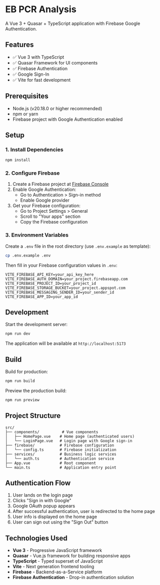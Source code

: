 # EB PCR Analysis

A Vue 3 + Quasar + TypeScript application with Firebase Google Authentication.

## Features

- ✅ Vue 3 with TypeScript
- ✅ Quasar Framework for UI components
- ✅ Firebase Authentication
- ✅ Google Sign-In
- ✅ Vite for fast development

## Prerequisites

- Node.js (v20.18.0 or higher recommended)
- npm or yarn
- Firebase project with Google Authentication enabled

## Setup

### 1. Install Dependencies

```bash
npm install
```

### 2. Configure Firebase

1. Create a Firebase project at [Firebase Console](https://console.firebase.google.com/)
2. Enable Google Authentication:
   - Go to Authentication > Sign-in method
   - Enable Google provider
3. Get your Firebase configuration:
   - Go to Project Settings > General
   - Scroll to "Your apps" section
   - Copy the Firebase configuration

### 3. Environment Variables

Create a `.env` file in the root directory (use `.env.example` as template):

```bash
cp .env.example .env
```

Then fill in your Firebase configuration values in `.env`:

```
VITE_FIREBASE_API_KEY=your_api_key_here
VITE_FIREBASE_AUTH_DOMAIN=your_project.firebaseapp.com
VITE_FIREBASE_PROJECT_ID=your_project_id
VITE_FIREBASE_STORAGE_BUCKET=your_project.appspot.com
VITE_FIREBASE_MESSAGING_SENDER_ID=your_sender_id
VITE_FIREBASE_APP_ID=your_app_id
```

## Development

Start the development server:

```bash
npm run dev
```

The application will be available at `http://localhost:5173`

## Build

Build for production:

```bash
npm run build
```

Preview the production build:

```bash
npm run preview
```

## Project Structure

```
src/
├── components/          # Vue components
│   ├── HomePage.vue    # Home page (authenticated users)
│   └── LoginPage.vue   # Login page with Google sign-in
├── firebase/           # Firebase configuration
│   └── config.ts       # Firebase initialization
├── services/           # Business logic services
│   └── auth.ts         # Authentication service
├── App.vue             # Root component
└── main.ts             # Application entry point
```

## Authentication Flow

1. User lands on the login page
2. Clicks "Sign in with Google"
3. Google OAuth popup appears
4. After successful authentication, user is redirected to the home page
5. User info is displayed on the home page
6. User can sign out using the "Sign Out" button

## Technologies Used

- **Vue 3** - Progressive JavaScript framework
- **Quasar** - Vue.js framework for building responsive apps
- **TypeScript** - Typed superset of JavaScript
- **Vite** - Next generation frontend tooling
- **Firebase** - Backend-as-a-Service platform
- **Firebase Authentication** - Drop-in authentication solution

